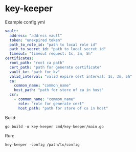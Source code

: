 # key-keeper

Example config.yml

```yaml
vault:
  address: "address vault"
  token: "unexpired token"
  path_to_role_id: "path to local role id"
  path_to_secret_id: "path to local secret id"
  timeout: "timeout request: 1s, 3m, 5h"
certificates:
  root_path: "root ca path"
  cert_path: "path for generate certificate"
  vault_kv: "path for kv"
  valid_interval: "valid expire cert interval: 1s, 3m, 5h"
  ca:
    common_name: "common_name"
    host_path: "path for store of ca in host"
  csr:
    - common_name: "common_name"
      role: "role for generate cert"
      host_path: "path for store of ca in host"
```

Build:

    go build -o key-keeper cmd/key-keeper/main.go

Run:

    key-keeper -config /path/to/config
